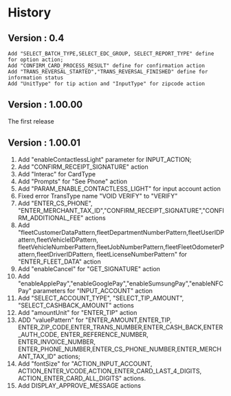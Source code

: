 # History
## Version :  0.4
    Add "SELECT_BATCH_TYPE,SELECT_EDC_GROUP, SELECT_REPORT_TYPE" define for option action;
    Add "CONFIRM_CARD_PROCESS_RESULT" define for confirmation action
    Add "TRANS_REVERSAL_STARTED","TRANS_REVERSAL_FINISHED" define for information status
    Add "UnitType" for tip action and "InputType" for zipcode action

## Version :  1.00.00
   The first release

## Version :  1.00.01
   1. Add "enableContactlessLight" parameter for INPUT_ACTION;
   2. Add "CONFIRM_RECEIPT_SIGNATURE" action
   3. Add "Interac" for CardType
   4. Add "Prompts" for "See Phone" action
   5. Add "PARAM_ENABLE_CONTACTLESS_LIGHT" for input account action
   6. Fixed error TransType name "VOID VERIFY" to "VERIFY"
   7. Add "ENTER_CS_PHONE", "ENTER_MERCHANT_TAX_ID","CONFIRM_RECEIPT_SIGNATURE","CONFIRM_ADDITIONAL_FEE" actions
   8. Add "fleetCustomerDataPattern,fleetDepartmentNumberPattern,fleetUserIDPattern,fleetVehicleIDPattern,
          fleetVehicleNumberPattern,fleetJobNumberPattern,fleetFleetOdometerPattern,fleetDriverIDPattern,
          fleetLicenseNumberPattern" for "ENTER_FLEET_DATA" action
   9. Add "enableCancel" for "GET_SIGNATURE" action
   10. Add "enableApplePay","enableGooglePay","enableSumsungPay","enableNFCPay" parameters for "INPUT_ACCOUNT" action
   11. Add "SELECT_ACCOUNT_TYPE", "SELECT_TIP_AMOUNT", "SELECT_CASHBACK_AMOUNT" actions
   12. Add "amountUnit" for "ENTER_TIP" action
   13. ADD "valuePattern" for "ENTER_AMOUNT,ENTER_TIP, ENTER_ZIP_CODE,ENTER_TRANS_NUMBER,ENTER_CASH_BACK,ENTER_AUTH_CODE,
        ENTER_REFERENCE_NUMBER, ENTER_INVOICE_NUMBER, ENTER_PHONE_NUMBER,ENTER_CS_PHONE_NUMBER,ENTER_MERCHANT_TAX_ID" actions;
   14. Add "fontSize" for "ACTION_INPUT_ACCOUNT, ACTION_ENTER_VCODE,ACTION_ENTER_CARD_LAST_4_DIGITS,
           ACTION_ENTER_CARD_ALL_DIGITS" actions.
   15. Add DISPLAY_APPROVE_MESSAGE actions

